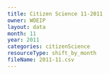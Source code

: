 ```yaml
---
title: Citizen Science 11-2011
owner: WOEIP
layout: data
month: 11
year: 2011
categories: citizenScience
resourceType: shift_by_month
fileName: 2011-11.csv
---
```


